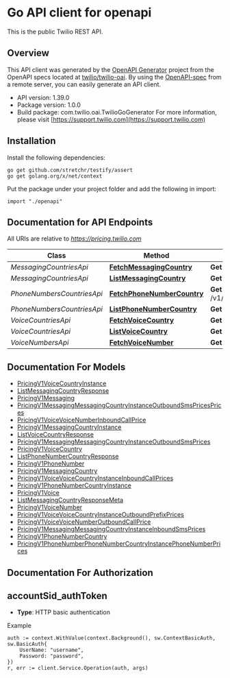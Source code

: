 # Go API client for openapi

This is the public Twilio REST API.

## Overview
This API client was generated by the [OpenAPI Generator](https://openapi-generator.tech) project from the OpenAPI specs located at [twilio/twilio-oai](https://github.com/twilio/twilio-oai/tree/main/spec).  By using the [OpenAPI-spec](https://www.openapis.org/) from a remote server, you can easily generate an API client.

- API version: 1.39.0
- Package version: 1.0.0
- Build package: com.twilio.oai.TwilioGoGenerator
For more information, please visit [https://support.twilio.com](https://support.twilio.com)

## Installation

Install the following dependencies:

```shell
go get github.com/stretchr/testify/assert
go get golang.org/x/net/context
```

Put the package under your project folder and add the following in import:

```golang
import "./openapi"
```

## Documentation for API Endpoints

All URIs are relative to *https://pricing.twilio.com*

Class | Method | HTTP request | Description
------------ | ------------- | ------------- | -------------
*MessagingCountriesApi* | [**FetchMessagingCountry**](docs/MessagingCountriesApi.md#fetchmessagingcountry) | **Get** /v1/Messaging/Countries/{IsoCountry} | 
*MessagingCountriesApi* | [**ListMessagingCountry**](docs/MessagingCountriesApi.md#listmessagingcountry) | **Get** /v1/Messaging/Countries | 
*PhoneNumbersCountriesApi* | [**FetchPhoneNumberCountry**](docs/PhoneNumbersCountriesApi.md#fetchphonenumbercountry) | **Get** /v1/PhoneNumbers/Countries/{IsoCountry} | 
*PhoneNumbersCountriesApi* | [**ListPhoneNumberCountry**](docs/PhoneNumbersCountriesApi.md#listphonenumbercountry) | **Get** /v1/PhoneNumbers/Countries | 
*VoiceCountriesApi* | [**FetchVoiceCountry**](docs/VoiceCountriesApi.md#fetchvoicecountry) | **Get** /v1/Voice/Countries/{IsoCountry} | 
*VoiceCountriesApi* | [**ListVoiceCountry**](docs/VoiceCountriesApi.md#listvoicecountry) | **Get** /v1/Voice/Countries | 
*VoiceNumbersApi* | [**FetchVoiceNumber**](docs/VoiceNumbersApi.md#fetchvoicenumber) | **Get** /v1/Voice/Numbers/{Number} | 


## Documentation For Models

 - [PricingV1VoiceCountryInstance](docs/PricingV1VoiceCountryInstance.md)
 - [ListMessagingCountryResponse](docs/ListMessagingCountryResponse.md)
 - [PricingV1Messaging](docs/PricingV1Messaging.md)
 - [PricingV1MessagingMessagingCountryInstanceOutboundSmsPricesPrices](docs/PricingV1MessagingMessagingCountryInstanceOutboundSmsPricesPrices.md)
 - [PricingV1VoiceVoiceNumberInboundCallPrice](docs/PricingV1VoiceVoiceNumberInboundCallPrice.md)
 - [PricingV1MessagingCountryInstance](docs/PricingV1MessagingCountryInstance.md)
 - [ListVoiceCountryResponse](docs/ListVoiceCountryResponse.md)
 - [PricingV1MessagingMessagingCountryInstanceOutboundSmsPrices](docs/PricingV1MessagingMessagingCountryInstanceOutboundSmsPrices.md)
 - [PricingV1VoiceCountry](docs/PricingV1VoiceCountry.md)
 - [ListPhoneNumberCountryResponse](docs/ListPhoneNumberCountryResponse.md)
 - [PricingV1PhoneNumber](docs/PricingV1PhoneNumber.md)
 - [PricingV1MessagingCountry](docs/PricingV1MessagingCountry.md)
 - [PricingV1VoiceVoiceCountryInstanceInboundCallPrices](docs/PricingV1VoiceVoiceCountryInstanceInboundCallPrices.md)
 - [PricingV1PhoneNumberCountryInstance](docs/PricingV1PhoneNumberCountryInstance.md)
 - [PricingV1Voice](docs/PricingV1Voice.md)
 - [ListMessagingCountryResponseMeta](docs/ListMessagingCountryResponseMeta.md)
 - [PricingV1VoiceNumber](docs/PricingV1VoiceNumber.md)
 - [PricingV1VoiceVoiceCountryInstanceOutboundPrefixPrices](docs/PricingV1VoiceVoiceCountryInstanceOutboundPrefixPrices.md)
 - [PricingV1VoiceVoiceNumberOutboundCallPrice](docs/PricingV1VoiceVoiceNumberOutboundCallPrice.md)
 - [PricingV1MessagingMessagingCountryInstanceInboundSmsPrices](docs/PricingV1MessagingMessagingCountryInstanceInboundSmsPrices.md)
 - [PricingV1PhoneNumberCountry](docs/PricingV1PhoneNumberCountry.md)
 - [PricingV1PhoneNumberPhoneNumberCountryInstancePhoneNumberPrices](docs/PricingV1PhoneNumberPhoneNumberCountryInstancePhoneNumberPrices.md)


## Documentation For Authorization



## accountSid_authToken

- **Type**: HTTP basic authentication

Example

```golang
auth := context.WithValue(context.Background(), sw.ContextBasicAuth, sw.BasicAuth{
    UserName: "username",
    Password: "password",
})
r, err := client.Service.Operation(auth, args)
```

